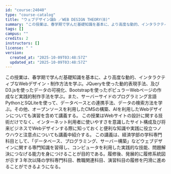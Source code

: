 ```yaml
---
id: "course:24040"
type: "course-catalog"
title: "ウェブデザイン論b ／WEB DESIGN THEORY(B)"
summary: "この授業は、春学期で学んだ基礎知識を基本に、より高度な動的、インタラクティブなWebデザイン・制作方法を学ぶ。JQueryを使った動的表現手法、及びD3.jsを使ったデータの可視化、Bootstrapを使ったポピュラーWebページの作成など…"
tags: []
campus: ""
credits: 2
instructors: []
license: " "
version:
  created_at: "2025-10-09T03:48:57Z"
  updated_at: "2025-10-09T03:48:57Z"
---
```


この授業は、春学期で学んだ基礎知識を基本に、より高度な動的、インタラクティブなWebデザイン・制作方法を学ぶ。JQueryを使った動的表現手法、及びD3.jsを使ったデータの可視化、Bootstrapを使ったポピュラーWebページの作成など実践的制作手法を学ぶ。また、サーバーサイドのプログラミング言語PythonとSQLiteを使って、データベースとの連携手法、データの検索方法を学ぶ。その他、オープンソースを利用したCMSの構築、AIを利用したWebデザインについても演習を含めて講義する。 この授業はWebサイトの設計に関する技術だけでなく、インターネット利用者に使いやすさを意識したサイト構成及び将来ビジネスでWebデザインする際に知っておくと便利な知識や実践に役立つノウハウと注意点についても講義中紹介する。 この講義は、経済学部の学科専門科目として、「データベース、プログラミング、サーバー構築」などウェブデザインに関する専門知識を習得し、コンピュータを利用した実践的な技能、問題解決につなげる能力を身につけることが目的である。履修後、発展的に履修系統図が示す３年次以降の学科専門科目、教職関連科目、演習科目の履修を円滑に進めることができるようになる。
